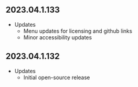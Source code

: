 2023.04.1.133
----
* Updates
    * Menu updates for licensing and github links
    * Minor accessibility updates

2023.04.1.132
----
* Updates
	* Initial open-source release
